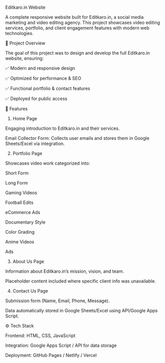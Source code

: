Editkaro.in Website

A complete responsive website built for Editkaro.in, a social media marketing and video editing agency.
This project showcases video editing services, portfolio, and client engagement features with modern web technologies.

🚀 Project Overview

The goal of this project was to design and develop the full Editkaro.in website, ensuring:

✅ Modern and responsive design

✅ Optimized for performance & SEO

✅ Functional portfolio & contact features

✅ Deployed for public access

📂 Features
1. Home Page

Engaging introduction to Editkaro.in and their services.

Email Collector Form: Collects user emails and stores them in Google Sheets/Excel via integration.

2. Portfolio Page

Showcases video work categorized into:

Short Form

Long Form

Gaming Videos

Football Edits

eCommerce Ads

Documentary Style

Color Grading

Anime Videos

Ads

3. About Us Page

Information about Editkaro.in’s mission, vision, and team.

Placeholder content included where specific client info was unavailable.

4. Contact Us Page

Submission form (Name, Email, Phone, Message).

Data automatically stored in Google Sheets/Excel using API/Google Apps Script.

⚙️ Tech Stack

Frontend: HTML, CSS, JavaScript

Integration: Google Apps Script / API for data storage

Deployment: GitHub Pages / Netlify / Vercel

